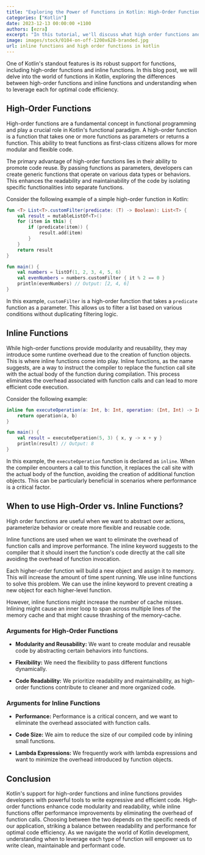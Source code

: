 ```yaml
---
title: "Exploring the Power of Functions in Kotlin: High-Order Functions vs. Inline Functions"
categories: ["Kotlin"]
date: 2023-12-13 00:00:00 +1100
authors: [ezra]
excerpt: "In this tutorial, we'll discuss what high order functions and inline functions are in kotlin"
image: images/stock/0104-on-off-1200x628-branded.jpg
url: inline functions and high order functions in kotlin
---
```


One of Kotlin's standout features is its robust support for functions, including high-order functions and inline functions. In this blog post, we will delve into the world of functions in Kotlin, exploring the differences between high-order functions and inline functions and understanding when to leverage each for optimal code efficiency.

## High-Order Functions

High-order functions are a fundamental concept in functional programming and play a crucial role in Kotlin's functional paradigm. A high-order function is a function that takes one or more functions as parameters or returns a function. This ability to treat functions as first-class citizens allows for more modular and flexible code.

The primary advantage of high-order functions lies in their ability to promote code reuse. By passing functions as parameters, developers can create generic functions that operate on various data types or behaviors. This enhances the readability and maintainability of the code by isolating specific functionalities into separate functions.

Consider the following example of a simple high-order function in Kotlin:
```kotlin
fun <T> List<T>.customFilter(predicate: (T) -> Boolean): List<T> {
    val result = mutableListOf<T>()
    for (item in this) {
        if (predicate(item)) {
            result.add(item)
        }
    }
    return result
}

fun main() {
    val numbers = listOf(1, 2, 3, 4, 5, 6)
    val evenNumbers = numbers.customFilter { it % 2 == 0 }
    println(evenNumbers) // Output: [2, 4, 6]
}
```

In this example, `customFilter` is a high-order function that takes a `predicate` function as a parameter. This allows us to filter a list based on various conditions without duplicating filtering logic.

## Inline Functions

While high-order functions provide modularity and reusability, they may introduce some runtime overhead due to the creation of function objects. This is where inline functions come into play. Inline functions, as the name suggests, are a way to instruct the compiler to replace the function call site with the actual body of the function during compilation. This process eliminates the overhead associated with function calls and can lead to more efficient code execution.

Consider the following example:

```kotlin
inline fun executeOperation(a: Int, b: Int, operation: (Int, Int) -> Int): Int {
    return operation(a, b)
}

fun main() {
    val result = executeOperation(5, 3) { x, y -> x + y }
    println(result) // Output: 8
}
```

In this example, the `executeOperation` function is declared as `inline`. When the compiler encounters a call to this function, it replaces the call site with the actual body of the function, avoiding the creation of additional function objects. This can be particularly beneficial in scenarios where performance is a critical factor.

## When to use High-Order vs. Inline Functions?

High order functions are useful when we want to abstract over actions, parameterize behavior or create more flexible and reusable code.

Inline functions are used when we want to eliminate the overhead of function calls and improve performance. The inline keyword suggests to the compiler that it should insert the function's code directly at the call site avoiding the overhead of function invocation.

Each higher-order function will build a new object and assign it to memory. This will increase the amount of time spent running. We use inline functions to solve this problem. We can use the inline keyword to prevent creating a new object for each higher-level function.

However, inline functions might increase the number of cache misses. Inlining might cause an inner loop to span across multiple lines of the memory cache and that might cause thrashing of the memory-cache.

### Arguments for High-Order Functions

- **Modularity and Reusability:** We want to create modular and reusable code by abstracting certain behaviors into functions.

- **Flexibility:** We need the flexibility to pass different functions dynamically.

- **Code Readability:** We prioritize readability and maintainability, as high-order functions contribute to cleaner and more organized code.

### Arguments for Inline Functions

- **Performance:** Performance is a critical concern, and we want to eliminate the overhead associated with function calls.

- **Code Size:** We aim to reduce the size of our compiled code by inlining small functions.

- **Lambda Expressions:** We frequently work with lambda expressions and want to minimize the overhead introduced by function objects.

## Conclusion

Kotlin's support for high-order functions and inline functions provides developers with powerful tools to write expressive and efficient code. High-order functions enhance code modularity and readability, while inline functions offer performance improvements by eliminating the overhead of function calls. Choosing between the two depends on the specific needs of our application, striking a balance between readability and performance for optimal code efficiency. As we navigate the world of Kotlin development, understanding when to leverage each type of function will empower us to write clean, maintainable and performant code.